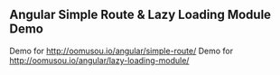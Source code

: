 ## Angular Simple Route & Lazy Loading Module Demo

Demo for http://oomusou.io/angular/simple-route/
Demo for http://oomusou.io/angular/lazy-loading-module/

